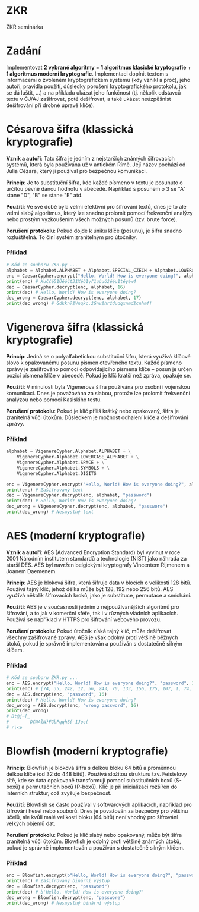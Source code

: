 # ZKR
ZKR seminárka

# Zadání
Implementovat **2 vybrané algoritmy** = **1 algoritmus klasické kryptografie** + **1 algoritmus moderní kryptografie**. Implementaci doplnit textem s informacemi o zvoleném kryptografickém systému (kdy vznikl a proč), jeho autoři, pravidla použití, důsledky porušení kryptografického protokolu, jak se dá luštit, ...) a na příkladu ukázat jeho funkčnost (tj. několik odstavců textu v ČJ/AJ zašifrovat, poté dešifrovat, a také ukázat neúzpěšnist dešifrování při drobné úpravě klíče).

# Césarova šifra (klassická kryptografie)

**Vznik a autoři**: Tato šifra je jedním z nejstarších známých šifrovacích systémů, která byla používána už v antickém Římě. Její název pochází od Julia Cézara, který ji používal pro bezpečnou komunikaci.

**Princip**: Je to substituční šifra, kde každé písmeno v textu je posunuto o určitou pevně danou hodnotu v abecedě. Například s posunem o 3 se "A" stane "D", "B" se stane "E" atd.

**Použití**: Ve své době byla velmi efektivní pro šifrování textů, dnes je to ale velmi slabý algoritmus, který lze snadno prolomit pomocí frekvenční analýzy nebo prostým vyzkoušením všech možných posunů (tzv. brute force).

**Porušení protokolu**: Pokud dojde k úniku klíče (posunu), je šifra snadno rozluštitelná. To činí systém zranitelným pro útočníky.

### Příklad
```python
# Kód ze souboru ZKR.py ...
alphabet = Alphabet.ALPHABET + Alphabet.SPECIAL_CZECH + Alphabet.LOWERCASE_ALPHABET + Alphabet.SPECIAL_CZECH_LOWER + Alphabet.SPACE + Alphabet.SYMBOLS + Alphabet.DIGITS
enc = CaesarCypher.encrypt("Hello, World! How is everyone doing?", alphabet, 16)
print(enc) # Xuččě51Ůěóčt31Xěů1yř1uúuóžěéu1těyéw4
dec = CaesarCypher.decrypt(enc, alphabet, 16)
print(dec) # Hello, World! How is everyone doing?
dec_wrong = CaesarCypher.decrypt(enc, alphabet, 17)
print(dec_wrong) # Gdkkn?žVnqkc.žGnvžhrždudqxnmdžcnhmf!
```
# Vigenerova šifra (klassická kryptografie)
**Princip**: Jedná se o polyalfabetickou substituční šifru, která využívá klíčové slovo k opakovanému posunu písmen otevřeného textu. Každé písmeno zprávy je zašifrováno pomocí odpovídajícího písmena klíče – posun je určen pozicí písmena klíče v abecedě. Pokud je klíč kratší než zpráva, opakuje se.

**Použití**: V minulosti byla Vigenerova šifra používána pro osobní i vojenskou komunikaci. Dnes je považována za slabou, protože lze prolomit frekvenční analýzou nebo pomocí Kasiskiho testu.

**Porušení protokolu**: Pokud je klíč příliš krátký nebo opakovaný, šifra je zranitelná vůči útokům. Důsledkem je možnost odhalení klíče a dešifrování zprávy.

### Příklad
```python
alphabet = VigenereCypher.Alphabet.ALPHABET + \
    VigenereCypher.Alphabet.LOWERCASE_ALPHABET + \
    VigenereCypher.Alphabet.SPACE + \
    VigenereCypher.Alphabet.SYMBOLS + \
    VigenereCypher.Alphabet.DIGITS

enc = VigenereCypher.encrypt("Hello, World! How is everyone doing?", alphabet, "password")
print(enc) # Zašifrovaný text
dec = VigenereCypher.decrypt(enc, alphabet, "password")
print(dec) # Hello, World! How is everyone doing?
dec_wrong = VigenereCypher.decrypt(enc, alphabet, "passwore")
print(dec_wrong) # Nesmyslný text
```

# AES (moderní kryptografie)

**Vznik a autoři**: AES (Advanced Encryption Standard) byl vyvinut v roce 2001 Národním institutem standardů a technologie (NIST) jako náhrada za starší DES. AES byl navržen belgickými kryptografy Vincentem Rijmenem a Joanem Daemenem.

**Princip**: AES je bloková šifra, která šifruje data v blocích o velikosti 128 bitů. Používá tajný klíč, jehož délka může být 128, 192 nebo 256 bitů. AES využívá několik šifrovacích kroků, jako je substituce, permutace a smíchání.

**Použití**: AES je v současnosti jedním z nejpoužívanějších algoritmů pro šifrování, a to jak v komerční sféře, tak i v různých vládních aplikacích. Používá se například v HTTPS pro šifrování webového provozu.

**Porušení protokolu**: Pokud útočník získá tajný klíč, může dešifrovat všechny zašifrované zprávy. AES je však odolný proti většině běžných útoků, pokud je správně implementován a používán s dostatečně silným klíčem.

### Příklad
```python
# Kód ze souboru ZKR.py ...
enc = AES.encrypt("Hello, World! How is everyone doing?", "password", 16)
print(enc) # [74, 35, 242, 12, 56, 243, 70, 133, 156, 175, 107, 1, 74, 190, 25, 74, 234, 216, 97, 127, 55, 113, 2, 165, 100, 179, 215, 2, 70, 176, 215, 132, 130, 96, 18, 63, 40, 21, 195, 76, 222, 113, 5, 214, 109, 155, 131, 213]
dec = AES.decrypt(enc, "password", 16)
print(dec) # Hello, World! How is everyone doing?
dec_wrong = AES.decrypt(enc, "wrong password", 16)
print(dec_wrong)
# Bt@j~[_
#        DC@AlN}FGbPqqhS{-1Joc(
# r\<e
```

# Blowfish (moderní kryptografie)
**Princip**: Blowfish je bloková šifra s délkou bloku 64 bitů a proměnnou délkou klíče (od 32 do 448 bitů). Používá složitou strukturu tzv. Feistelovy sítě, kde se data opakovaně transformují pomocí substitučních boxů (S-boxů) a permutačních boxů (P-boxů). Klíč je při inicializaci rozšířen do interních struktur, což zvyšuje bezpečnost.

**Použití**: Blowfish se často používal v softwarových aplikacích, například pro šifrování hesel nebo souborů. Dnes je považován za bezpečný pro většinu účelů, ale kvůli malé velikosti bloku (64 bitů) není vhodný pro šifrování velkých objemů dat.

**Porušení protokolu**: Pokud je klíč slabý nebo opakovaný, může být šifra zranitelná vůči útokům. Blowfish je odolný proti většině známých útoků, pokud je správně implementován a používán s dostatečně silným klíčem.

### Příklad
```python
enc = Blowfish.encrypt(b"Hello, World! How is everyone doing?", "password")
print(enc) # Zašifrovaný binární výstup
dec = Blowfish.decrypt(enc, "password")
print(dec) # b'Hello, World! How is everyone doing?'
dec_wrong = Blowfish.decrypt(enc, "passwore")
print(dec_wrong) # Nesmyslný binární výstup
```